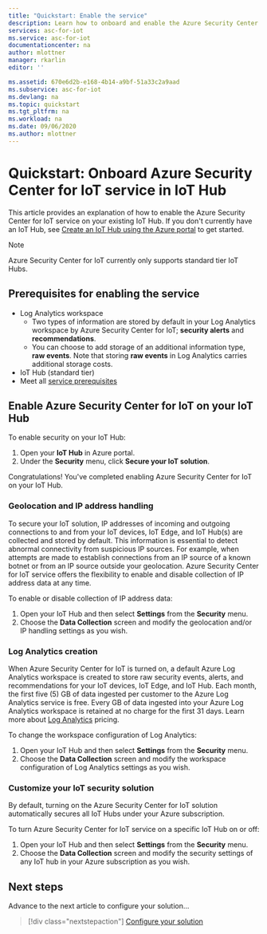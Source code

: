 ```yaml
---
title: "Quickstart: Enable the service"
description: Learn how to onboard and enable the Azure Security Center for IoT security service in your Azure IoT Hub.
services: asc-for-iot
ms.service: asc-for-iot
documentationcenter: na
author: mlottner
manager: rkarlin
editor: ''

ms.assetid: 670e6d2b-e168-4b14-a9bf-51a33c2a9aad
ms.subservice: asc-for-iot
ms.devlang: na
ms.topic: quickstart
ms.tgt_pltfrm: na
ms.workload: na
ms.date: 09/06/2020
ms.author: mlottner
---
```


# Quickstart: Onboard Azure Security Center for IoT service in IoT Hub

This article provides an explanation of how to enable the Azure Security Center for IoT service on your existing IoT Hub. If you don't currently have an IoT Hub, see [Create an IoT Hub using the Azure portal](https://docs.microsoft.com/azure/iot-hub/iot-hub-create-through-portal) to get started.

> [!NOTE]
> Azure Security Center for IoT currently only supports standard tier IoT Hubs.

## Prerequisites for enabling the service

- Log Analytics workspace
  - Two types of information are stored by default in your Log Analytics workspace by Azure Security Center for IoT; **security alerts** and **recommendations**.
  - You can choose to add storage of an additional information type, **raw events**. Note that storing **raw events** in Log Analytics carries additional storage costs.
- IoT Hub (standard tier)
- Meet all [service prerequisites](service-prerequisites.md)

## Enable Azure Security Center for IoT on your IoT Hub

To enable security on your IoT Hub:

1. Open your **IoT Hub** in Azure portal.
1. Under the **Security** menu, click **Secure your IoT solution**.

Congratulations! You've completed enabling Azure Security Center for IoT on your IoT Hub.

### Geolocation and IP address handling

To secure your IoT solution, IP addresses of incoming and outgoing connections to and from your IoT devices, IoT Edge, and IoT Hub(s) are collected and stored by default. This information is essential to detect abnormal connectivity from suspicious IP sources. For example, when attempts are made to establish connections from an IP source of a known botnet or from an IP source outside your geolocation. Azure Security Center for IoT service offers the flexibility to enable and disable collection of IP address data at any time.

To enable or disable collection of IP address data:

1. Open your IoT Hub and then select **Settings** from the **Security** menu.
1. Choose the **Data Collection** screen and modify the geolocation and/or IP handling settings as you wish.

### Log Analytics creation

When Azure Security Center for IoT is turned on, a default Azure Log Analytics workspace is created to store raw security events, alerts, and recommendations for your IoT devices, IoT Edge, and IoT Hub. Each month, the first five (5) GB of data ingested per customer to the Azure Log Analytics service  is free. Every GB of data ingested into your Azure Log Analytics workspace is retained at no charge for the first 31 days. Learn more about [Log Analytics](https://azure.microsoft.com/pricing/details/monitor/) pricing.

To change the workspace configuration of Log Analytics:

1. Open your IoT Hub and then select **Settings** from the **Security** menu.
1. Choose the **Data Collection** screen and modify the workspace configuration of Log Analytics settings as you wish.

### Customize your IoT security solution

By default, turning on the Azure Security Center for IoT solution automatically secures all IoT Hubs under your Azure subscription.

To turn Azure Security Center for IoT service on a specific IoT Hub on or off:

1. Open your IoT Hub and then select **Settings** from the **Security** menu.
1. Choose the **Data Collection** screen and modify the security settings of any IoT hub in your Azure subscription as you wish.

## Next steps

Advance to the next article to configure your solution...

> [!div class="nextstepaction"]
> [Configure your solution](quickstart-configure-your-solution.md)
